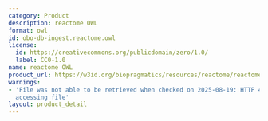 ```yaml
---
category: Product
description: reactome OWL
format: owl
id: obo-db-ingest.reactome.owl
license:
  id: https://creativecommons.org/publicdomain/zero/1.0/
  label: CC0-1.0
name: reactome OWL
product_url: https://w3id.org/biopragmatics/resources/reactome/reactome.owl
warnings:
- 'File was not able to be retrieved when checked on 2025-08-19: HTTP 404 error when
  accessing file'
layout: product_detail
---
```

